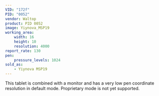 ```yaml
---
VID: "172f"
PID: "0052"
vendor: Waltop
product: PID 0052
image: Yiynova_MSP19
working_area:
    width: 16
    height: 10
    resolution: 4000
report_rate: 130
pen:
    pressure_levels: 1024
sold_as:
    - Yiynova MSP19
---
```

This tablet is combined with a monitor and has a very low pen coordinate resolution in default mode. Proprietary mode is not yet supported.

